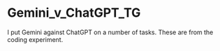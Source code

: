 # Gemini_v_ChatGPT_TG
I put Gemini against ChatGPT on a number of tasks. These are from the coding experiment.
